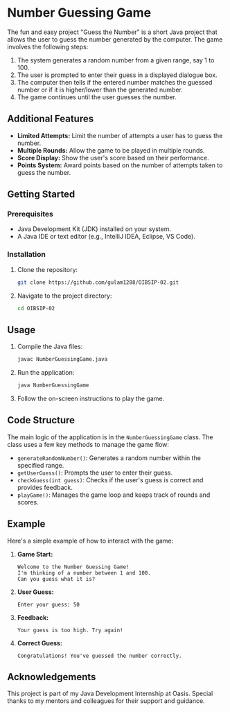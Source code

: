 # Number Guessing Game

The fun and easy project "Guess the Number" is a short Java project that allows the user to guess the number generated by the computer. The game involves the following steps:

1. The system generates a random number from a given range, say 1 to 100.
2. The user is prompted to enter their guess in a displayed dialogue box.
3. The computer then tells if the entered number matches the guessed number or if it is higher/lower than the generated number.
4. The game continues until the user guesses the number.

## Additional Features

- **Limited Attempts:** Limit the number of attempts a user has to guess the number.
- **Multiple Rounds:** Allow the game to be played in multiple rounds.
- **Score Display:** Show the user's score based on their performance.
- **Points System:** Award points based on the number of attempts taken to guess the number.

## Getting Started

### Prerequisites

- Java Development Kit (JDK) installed on your system.
- A Java IDE or text editor (e.g., IntelliJ IDEA, Eclipse, VS Code).

### Installation

1. Clone the repository:
    ```sh
    git clone https://github.com/gulam1288/OIBSIP-02.git
    ```
2. Navigate to the project directory:
    ```sh
    cd OIBSIP-02
    ```

## Usage

1. Compile the Java files:
    ```sh
    javac NumberGuessingGame.java
    ```
2. Run the application:
    ```sh
    java NumberGuessingGame
    ```

3. Follow the on-screen instructions to play the game.

## Code Structure

The main logic of the application is in the `NumberGuessingGame` class. The class uses a few key methods to manage the game flow:

- `generateRandomNumber()`: Generates a random number within the specified range.
- `getUserGuess()`: Prompts the user to enter their guess.
- `checkGuess(int guess)`: Checks if the user's guess is correct and provides feedback.
- `playGame()`: Manages the game loop and keeps track of rounds and scores.

## Example

Here's a simple example of how to interact with the game:

1. **Game Start:**

    ```
    Welcome to the Number Guessing Game!
    I'm thinking of a number between 1 and 100.
    Can you guess what it is?
    ```

2. **User Guess:**

    ```
    Enter your guess: 50
    ```

3. **Feedback:**

    ```
    Your guess is too high. Try again!
    ```

4. **Correct Guess:**

    ```
    Congratulations! You've guessed the number correctly.
    ```

## Acknowledgements

This project is part of my Java Development Internship at Oasis. Special thanks to my mentors and colleagues for their support and guidance.
